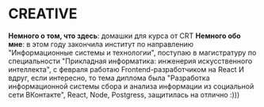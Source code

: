 # CREATIVE
**Немного о том, что здесь**: домашки для курса от CRT
**Немного обо мне**: в этом году закончила институт по направлению "Информационные системы и технологии", поступаю в магистратуру по специальности "Прикладная информатика: инженерия искусственного интеллекта", с февраля работаю Frontend-разработчиком на React
И вдруг, если интересно, то тема диплома была "Разработка информационной системы сбора и анализа информации из социальной сети ВКонтакте", React, Node, Postgress, защитилась на отлично :)))